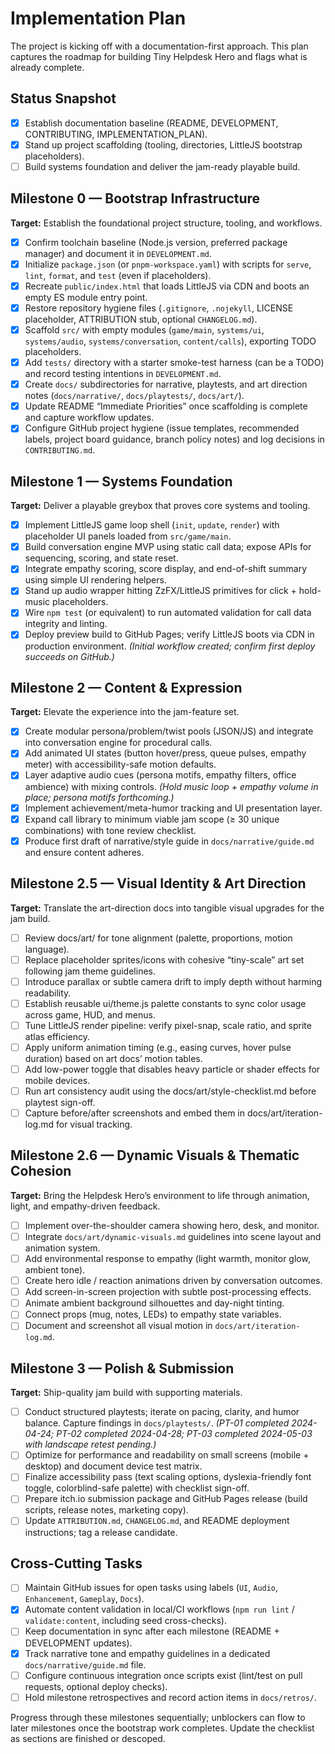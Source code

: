 # Implementation Plan

The project is kicking off with a documentation-first approach. This plan captures the roadmap for building Tiny Helpdesk Hero and flags what is already complete.

## Status Snapshot
- [x] Establish documentation baseline (README, DEVELOPMENT, CONTRIBUTING, IMPLEMENTATION_PLAN).
- [x] Stand up project scaffolding (tooling, directories, LittleJS bootstrap placeholders).
- [ ] Build systems foundation and deliver the jam-ready playable build.

## Milestone 0 — Bootstrap Infrastructure
**Target:** Establish the foundational project structure, tooling, and workflows.

- [x] Confirm toolchain baseline (Node.js version, preferred package manager) and document it in `DEVELOPMENT.md`.
- [x] Initialize `package.json` (or `pnpm-workspace.yaml`) with scripts for `serve`, `lint`, `format`, and `test` (even if placeholders).
- [x] Recreate `public/index.html` that loads LittleJS via CDN and boots an empty ES module entry point.
- [x] Restore repository hygiene files (`.gitignore`, `.nojekyll`, LICENSE placeholder, ATTRIBUTION stub, optional `CHANGELOG.md`).
- [x] Scaffold `src/` with empty modules (`game/main`, `systems/ui`, `systems/audio`, `systems/conversation`, `content/calls`), exporting TODO placeholders.
- [x] Add `tests/` directory with a starter smoke-test harness (can be a TODO) and record testing intentions in `DEVELOPMENT.md`.
- [x] Create `docs/` subdirectories for narrative, playtests, and art direction notes (`docs/narrative/`, `docs/playtests/`, `docs/art/`).
- [x] Update README “Immediate Priorities” once scaffolding is complete and capture workflow updates.
- [x] Configure GitHub project hygiene (issue templates, recommended labels, project board guidance, branch policy notes) and log decisions in `CONTRIBUTING.md`.

## Milestone 1 — Systems Foundation
**Target:** Deliver a playable greybox that proves core systems and tooling.

- [x] Implement LittleJS game loop shell (`init`, `update`, `render`) with placeholder UI panels loaded from `src/game/main`.
- [x] Build conversation engine MVP using static call data; expose APIs for sequencing, scoring, and state reset.
- [x] Integrate empathy scoring, score display, and end-of-shift summary using simple UI rendering helpers.
- [x] Stand up audio wrapper hitting ZzFX/LittleJS primitives for click + hold-music placeholders.
- [x] Wire `npm test` (or equivalent) to run automated validation for call data integrity and linting.
- [x] Deploy preview build to GitHub Pages; verify LittleJS boots via CDN in production environment. *(Initial workflow created; confirm first deploy succeeds on GitHub.)*

## Milestone 2 — Content & Expression
**Target:** Elevate the experience into the jam-feature set.

- [x] Create modular persona/problem/twist pools (JSON/JS) and integrate into conversation engine for procedural calls.
- [x] Add animated UI states (button hover/press, queue pulses, empathy meter) with accessibility-safe motion defaults.
- [x] Layer adaptive audio cues (persona motifs, empathy filters, office ambience) with mixing controls. *(Hold music loop + empathy volume in place; persona motifs forthcoming.)*
- [x] Implement achievement/meta-humor tracking and UI presentation layer.
- [x] Expand call library to minimum viable jam scope (≥ 30 unique combinations) with tone review checklist.
- [x] Produce first draft of narrative/style guide in `docs/narrative/guide.md` and ensure content adheres.

## Milestone 2.5 — Visual Identity & Art Direction
**Target:** Translate the art-direction docs into tangible visual upgrades for the jam build.
- [ ] Review docs/art/ for tone alignment (palette, proportions, motion language).
- [ ] Replace placeholder sprites/icons with cohesive “tiny-scale” art set following jam theme guidelines.
- [ ] Introduce parallax or subtle camera drift to imply depth without harming readability.
- [ ] Establish reusable ui/theme.js palette constants to sync color usage across game, HUD, and menus.
- [ ] Tune LittleJS render pipeline: verify pixel-snap, scale ratio, and sprite atlas efficiency.
- [ ] Apply uniform animation timing (e.g., easing curves, hover pulse duration) based on art docs’ motion tables.
- [ ] Add low-power toggle that disables heavy particle or shader effects for mobile devices.
- [ ] Run art consistency audit using the docs/art/style-checklist.md before playtest sign-off.
- [ ] Capture before/after screenshots and embed them in docs/art/iteration-log.md for visual tracking.
## Milestone 2.6 — Dynamic Visuals & Thematic Cohesion
**Target:** Bring the Helpdesk Hero’s environment to life through animation, light, and empathy-driven feedback.
- [ ] Implement over-the-shoulder camera showing hero, desk, and monitor.
- [ ] Integrate `docs/art/dynamic-visuals.md` guidelines into scene layout and animation system.
- [ ] Add environmental response to empathy (light warmth, monitor glow, ambient tone).
- [ ] Create hero idle / reaction animations driven by conversation outcomes.
- [ ] Add screen-in-screen projection with subtle post-processing effects.
- [ ] Animate ambient background silhouettes and day-night tinting.
- [ ] Connect props (mug, notes, LEDs) to empathy state variables.
- [ ] Document and screenshot all visual motion in `docs/art/iteration-log.md`.

## Milestone 3 — Polish & Submission
**Target:** Ship-quality jam build with supporting materials.

- [ ] Conduct structured playtests; iterate on pacing, clarity, and humor balance. Capture findings in `docs/playtests/`. *(PT-01 completed 2024-04-24; PT-02 completed 2024-04-28; PT-03 completed 2024-05-03 with landscape retest pending.)*
- [ ] Optimize for performance and readability on small screens (mobile + desktop) and document device test matrix.
- [ ] Finalize accessibility pass (text scaling options, dyslexia-friendly font toggle, colorblind-safe palette) with checklist sign-off.
- [ ] Prepare itch.io submission package and GitHub Pages release (build scripts, release notes, marketing copy).
- [ ] Update `ATTRIBUTION.md`, `CHANGELOG.md`, and README deployment instructions; tag a release candidate.

## Cross-Cutting Tasks
- [ ] Maintain GitHub issues for open tasks using labels (`UI`, `Audio`, `Enhancement`, `Gameplay`, `Docs`).
- [x] Automate content validation in local/CI workflows (`npm run lint` / `validate:content`, including seed cross-checks).
- [ ] Keep documentation in sync after each milestone (README + DEVELOPMENT updates).
- [x] Track narrative tone and empathy guidelines in a dedicated `docs/narrative/guide.md` file.
- [ ] Configure continuous integration once scripts exist (lint/test on pull requests, optional deploy checks).
- [ ] Hold milestone retrospectives and record action items in `docs/retros/`.

Progress through these milestones sequentially; unblockers can flow to later milestones once the bootstrap work completes. Update the checklist as sections are finished or descoped.
